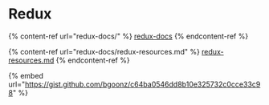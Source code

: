 # Redux

{% content-ref url="redux-docs/" %}
[redux-docs](redux-docs/)
{% endcontent-ref %}

{% content-ref url="redux-docs/redux-resources.md" %}
[redux-resources.md](redux-docs/redux-resources.md)
{% endcontent-ref %}

{% embed url="https://gist.github.com/bgoonz/c64ba0546dd8b10e325732c0cce33c98" %}

